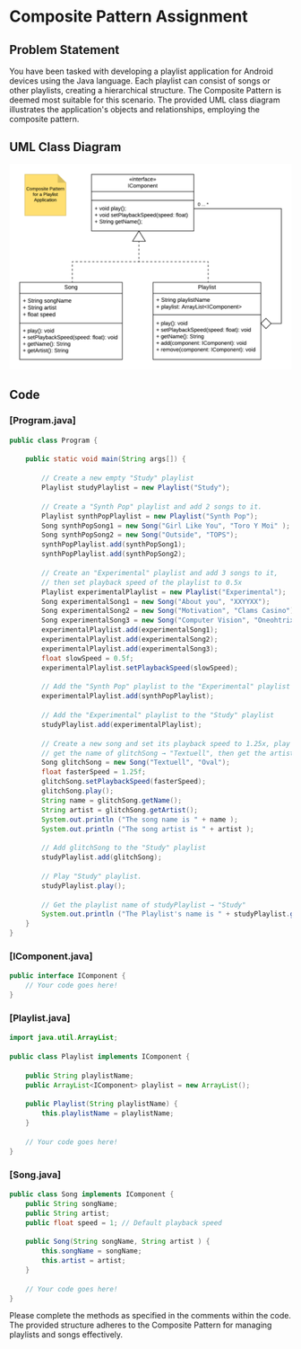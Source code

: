 # Composite Pattern Assignment

## Problem Statement

You have been tasked with developing a playlist application for Android devices using the Java language. Each playlist can consist of songs or other playlists, creating a hierarchical structure. The Composite Pattern is deemed most suitable for this scenario. The provided UML class diagram illustrates the application's objects and relationships, employing the composite pattern.

## UML Class Diagram

![UML Class Diagram](https://github.com/Daniel-Andarge/Software-Design-and-Architecture-Specialization--University-of-Alberta/blob/main/Course-2-Design-Patterns/Module-1-Creational-%26-Structural-Design-Patterns/Assignments/Assignmet-2-Composite%20Pattern/Composite-UML-Class-Diagram.png)

## Code

### [Program.java]

```java
public class Program {

    public static void main(String args[]) {

        // Create a new empty "Study" playlist
        Playlist studyPlaylist = new Playlist("Study");

        // Create a "Synth Pop" playlist and add 2 songs to it.
        Playlist synthPopPlaylist = new Playlist("Synth Pop");
        Song synthPopSong1 = new Song("Girl Like You", "Toro Y Moi" );
        Song synthPopSong2 = new Song("Outside", "TOPS");
        synthPopPlaylist.add(synthPopSong1);
        synthPopPlaylist.add(synthPopSong2);

        // Create an "Experimental" playlist and add 3 songs to it,
        // then set playback speed of the playlist to 0.5x
        Playlist experimentalPlaylist = new Playlist("Experimental");
        Song experimentalSong1 = new Song("About you", "XXYYXX");
        Song experimentalSong2 = new Song("Motivation", "Clams Casino");
        Song experimentalSong3 = new Song("Computer Vision", "Oneohtrix Point Never");
        experimentalPlaylist.add(experimentalSong1);
        experimentalPlaylist.add(experimentalSong2);
        experimentalPlaylist.add(experimentalSong3);
        float slowSpeed = 0.5f;
        experimentalPlaylist.setPlaybackSpeed(slowSpeed);

        // Add the "Synth Pop" playlist to the "Experimental" playlist
        experimentalPlaylist.add(synthPopPlaylist);

        // Add the "Experimental" playlist to the "Study" playlist
        studyPlaylist.add(experimentalPlaylist);

        // Create a new song and set its playback speed to 1.25x, play this song,
        // get the name of glitchSong → "Textuell", then get the artist of this song → "Oval"
        Song glitchSong = new Song("Textuell", "Oval");
        float fasterSpeed = 1.25f;
        glitchSong.setPlaybackSpeed(fasterSpeed);
        glitchSong.play();
        String name = glitchSong.getName();
        String artist = glitchSong.getArtist();
        System.out.println ("The song name is " + name );
        System.out.println ("The song artist is " + artist );

        // Add glitchSong to the "Study" playlist
        studyPlaylist.add(glitchSong);

        // Play "Study" playlist.
        studyPlaylist.play();

        // Get the playlist name of studyPlaylist → "Study"
        System.out.println ("The Playlist's name is " + studyPlaylist.getName() );
    }
}
```

### [IComponent.java]

```java
public interface IComponent {
    // Your code goes here!
}
```

### [Playlist.java]

```java
import java.util.ArrayList;

public class Playlist implements IComponent {

    public String playlistName;
    public ArrayList<IComponent> playlist = new ArrayList();

    public Playlist(String playlistName) {
        this.playlistName = playlistName;
    }

    // Your code goes here!
}
```

### [Song.java]

```java
public class Song implements IComponent {
    public String songName;
    public String artist;
    public float speed = 1; // Default playback speed

    public Song(String songName, String artist ) {
        this.songName = songName;
        this.artist = artist;
    }

    // Your code goes here!
}
```

Please complete the methods as specified in the comments within the code. The provided structure adheres to the Composite Pattern for managing playlists and songs effectively.
